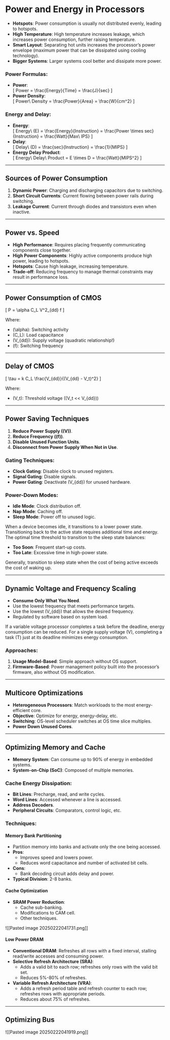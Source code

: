 # Power and Energy in Processors

- **Hotspots**: Power consumption is usually not distributed evenly, leading to hotspots.
- **High Temperature**: High temperature increases leakage, which increases power consumption, further raising temperature.
- **Smart Layout**: Separating hot units increases the processor’s power envelope (maximum power that can be dissipated using cooling technology).
- **Bigger Systems**: Larger systems cool better and dissipate more power.

### Power Formulas:
- **Power**:  
  \[
  Power = \frac{Energy}{Time} = \frac{J}{sec}
  \]
- **Power Density**:  
  \[
  Power\ Density = \frac{Power}{Area} = \frac{W}{cm^2}
  \]

### Energy and Delay:
- **Energy**:  
  \[
  Energy\ (E) = \frac{Energy}{Instruction} = \frac{Power \times sec}{Instruction} = \frac{Watt}{Max\ IPS}
  \]
- **Delay**:  
  \[
  Delay\ (D) = \frac{sec}{Instruction} = \frac{1}{MIPS}
  \]
- **Energy Delay Product**:  
  \[
  Energy\ Delay\ Product = E \times D = \frac{Watt}{MIPS^2}
  \]

---

## Sources of Power Consumption

1. **Dynamic Power**: Charging and discharging capacitors due to switching.
2. **Short Circuit Currents**: Current flowing between power rails during switching.
3. **Leakage Current**: Current through diodes and transistors even when inactive.

---

## Power vs. Speed

- **High Performance**: Requires placing frequently communicating components close together.
- **High Power Components**: Highly active components produce high power, leading to hotspots.
- **Hotspots**: Cause high leakage, increasing temperature.
- **Trade-off**: Reducing frequency to manage thermal constraints may result in performance loss.

---

## Power Consumption of CMOS

\[
P = \alpha C_L V^2_{dd} f
\]

Where:
- \(\alpha\): Switching activity
- \(C_L\): Load capacitance
- \(V_{dd}\): Supply voltage (quadratic relationship!)
- \(f\): Switching frequency

---

## Delay of CMOS

\[
\tau = k C_L \frac{V_{dd}}{(V_{dd} - V_t)^2}
\]

Where:
- \(V_t\): Threshold voltage (\(V_t << V_{dd}\))

---

## Power Saving Techniques

1. **Reduce Power Supply (\(V\))**.
2. **Reduce Frequency (\(f\))**.
3. **Disable Unused Function Units**.
4. **Disconnect from Power Supply When Not in Use**.

### Gating Techniques:
- **Clock Gating**: Disable clock to unused registers.
- **Signal Gating**: Disable signals.
- **Power Gating**: Deactivate \(V_{dd}\) for unused hardware.

### Power-Down Modes:
- **Idle Mode**: Clock distribution off.
- **Nap Mode**: Caching off.
- **Sleep Mode**: Power off to unused logic.

When a device becomes idle, it transitions to a lower power state. Transitioning back to the active state requires additional time and energy. The optimal time threshold to transition to the sleep state balances:
- **Too Soon**: Frequent start-up costs.
- **Too Late**: Excessive time in high-power state.

Generally, transition to sleep state when the cost of being active exceeds the cost of waking up.

---

## Dynamic Voltage and Frequency Scaling

- **Consume Only What You Need**.
- Use the lowest frequency that meets performance targets.
- Use the lowest \(V_{dd}\) that allows the desired frequency.
- Regulated by software based on system load.

If a variable voltage processor completes a task before the deadline, energy consumption can be reduced. For a single supply voltage \(V\), completing a task \(T\) just at its deadline minimizes energy consumption.

### Approaches:
1. **Usage Model-Based**: Simple approach without OS support.
2. **Firmware-Based**: Power management policy built into the processor’s firmware, also without OS modification.

---

## Multicore Optimizations

- **Heterogeneous Processors**: Match workloads to the most energy-efficient core.
- **Objective**: Optimize for energy, energy-delay, etc.
- **Switching**: OS-level scheduler switches at OS time slice multiples.
- **Power Down Unused Cores**.

---

## Optimizing Memory and Cache

- **Memory System**: Can consume up to 90% of energy in embedded systems.
- **System-on-Chip (SoC)**: Composed of multiple memories.

### Cache Energy Dissipation:
- **Bit Lines**: Precharge, read, and write cycles.
- **Word Lines**: Accessed whenever a line is accessed.
- **Address Decoders**.
- **Peripheral Circuits**: Comparators, control logic, etc.

### Techniques:

#### Memory Bank Partitioning
- Partition memory into banks and activate only the one being accessed.
- **Pros**:
  - Improves speed and lowers power.
  - Reduces word capacitance and number of activated bit cells.
- **Cons**:
  - Bank decoding circuit adds delay and power.
- **Typical Division**: 2-8 banks.

#### Cache Optimization
- **SRAM Power Reduction**:
  - Cache sub-banking.
  - Modifications to CAM cell.
  - Other techniques.

![[Pasted image 20250222041731.png]]

#### Low Power DRAM
- **Conventional DRAM**: Refreshes all rows with a fixed interval, stalling read/write accesses and consuming power.
- **Selective Refresh Architecture (SRA)**:
  - Adds a valid bit to each row; refreshes only rows with the valid bit set.
  - Reduces 5%-80% of refreshes.
- **Variable Refresh Architecture (VRA)**:
  - Adds a refresh period table and refresh counter to each row; refreshes rows with appropriate periods.
  - Reduces about 75% of refreshes.

---

## Optimizing Bus

![[Pasted image 20250222041919.png]]